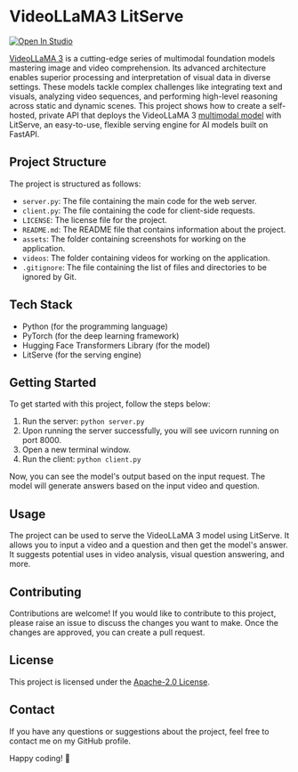 # VideoLLaMA3 LitServe

[![Open In Studio](https://pl-bolts-doc-images.s3.us-east-2.amazonaws.com/app-2/studio-badge.svg)](https://lightning.ai/sitammeur/studios/deploy-videollama-3-multimodal-model)

[VideoLLaMA 3](https://huggingface.co/collections/DAMO-NLP-SG/videollama3-678cdda9281a0e32fe79af15) is a cutting-edge series of multimodal foundation models mastering image and video comprehension. Its advanced architecture enables superior processing and interpretation of visual data in diverse settings. These models tackle complex challenges like integrating text and visuals, analyzing video sequences, and performing high-level reasoning across static and dynamic scenes. This project shows how to create a self-hosted, private API that deploys the VideoLLaMA 3 [multimodal model](https://huggingface.co/DAMO-NLP-SG/VideoLLaMA3-2B) with LitServe, an easy-to-use, flexible serving engine for AI models built on FastAPI.

## Project Structure

The project is structured as follows:

- `server.py`: The file containing the main code for the web server.
- `client.py`: The file containing the code for client-side requests.
- `LICENSE`: The license file for the project.
- `README.md`: The README file that contains information about the project.
- `assets`: The folder containing screenshots for working on the application.
- `videos`: The folder containing videos for working on the application.
- `.gitignore`: The file containing the list of files and directories to be ignored by Git.

## Tech Stack

- Python (for the programming language)
- PyTorch (for the deep learning framework)
- Hugging Face Transformers Library (for the model)
- LitServe (for the serving engine)

## Getting Started

To get started with this project, follow the steps below:

1. Run the server: `python server.py`
2. Upon running the server successfully, you will see uvicorn running on port 8000.
3. Open a new terminal window.
4. Run the client: `python client.py`

Now, you can see the model's output based on the input request. The model will generate answers based on the input video and question.

## Usage

The project can be used to serve the VideoLLaMA 3 model using LitServe. It allows you to input a video and a question and then get the model's answer. It suggests potential uses in video analysis, visual question answering, and more.

## Contributing

Contributions are welcome! If you would like to contribute to this project, please raise an issue to discuss the changes you want to make. Once the changes are approved, you can create a pull request.

## License

This project is licensed under the [Apache-2.0 License](LICENSE).

## Contact

If you have any questions or suggestions about the project, feel free to contact me on my GitHub profile.

Happy coding! 🚀
